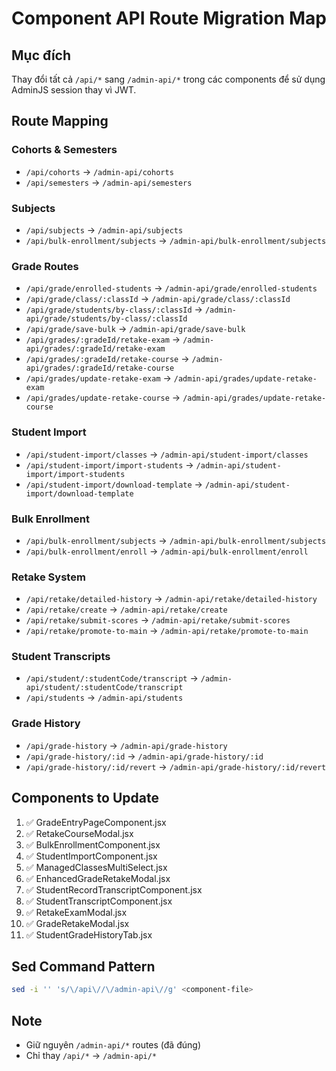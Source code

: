 # Component API Route Migration Map

## Mục đích
Thay đổi tất cả `/api/*` sang `/admin-api/*` trong các components để sử dụng AdminJS session thay vì JWT.

## Route Mapping

### Cohorts & Semesters
- `/api/cohorts` → `/admin-api/cohorts`
- `/api/semesters` → `/admin-api/semesters`

### Subjects
- `/api/subjects` → `/admin-api/subjects`
- `/api/bulk-enrollment/subjects` → `/admin-api/bulk-enrollment/subjects`

### Grade Routes
- `/api/grade/enrolled-students` → `/admin-api/grade/enrolled-students`
- `/api/grade/class/:classId` → `/admin-api/grade/class/:classId`
- `/api/grade/students/by-class/:classId` → `/admin-api/grade/students/by-class/:classId`
- `/api/grade/save-bulk` → `/admin-api/grade/save-bulk`
- `/api/grades/:gradeId/retake-exam` → `/admin-api/grades/:gradeId/retake-exam`
- `/api/grades/:gradeId/retake-course` → `/admin-api/grades/:gradeId/retake-course`
- `/api/grades/update-retake-exam` → `/admin-api/grades/update-retake-exam`
- `/api/grades/update-retake-course` → `/admin-api/grades/update-retake-course`

### Student Import
- `/api/student-import/classes` → `/admin-api/student-import/classes`
- `/api/student-import/import-students` → `/admin-api/student-import/import-students`
- `/api/student-import/download-template` → `/admin-api/student-import/download-template`

### Bulk Enrollment
- `/api/bulk-enrollment/subjects` → `/admin-api/bulk-enrollment/subjects`
- `/api/bulk-enrollment/enroll` → `/admin-api/bulk-enrollment/enroll`

### Retake System
- `/api/retake/detailed-history` → `/admin-api/retake/detailed-history`
- `/api/retake/create` → `/admin-api/retake/create`
- `/api/retake/submit-scores` → `/admin-api/retake/submit-scores`
- `/api/retake/promote-to-main` → `/admin-api/retake/promote-to-main`

### Student Transcripts
- `/api/student/:studentCode/transcript` → `/admin-api/student/:studentCode/transcript`
- `/api/students` → `/admin-api/students`

### Grade History
- `/api/grade-history` → `/admin-api/grade-history`
- `/api/grade-history/:id` → `/admin-api/grade-history/:id`
- `/api/grade-history/:id/revert` → `/admin-api/grade-history/:id/revert`

## Components to Update

1. ✅ GradeEntryPageComponent.jsx
2. ✅ RetakeCourseModal.jsx
3. ✅ BulkEnrollmentComponent.jsx
4. ✅ StudentImportComponent.jsx
5. ✅ ManagedClassesMultiSelect.jsx
6. ✅ EnhancedGradeRetakeModal.jsx
7. ✅ StudentRecordTranscriptComponent.jsx
8. ✅ StudentTranscriptComponent.jsx
9. ✅ RetakeExamModal.jsx
10. ✅ GradeRetakeModal.jsx
11. ✅ StudentGradeHistoryTab.jsx

## Sed Command Pattern

```bash
sed -i '' 's/\/api\//\/admin-api\//g' <component-file>
```

## Note
- Giữ nguyên `/admin-api/*` routes (đã đúng)
- Chỉ thay `/api/*` → `/admin-api/*`
